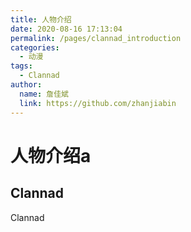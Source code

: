 ```yaml
---
title: 人物介绍
date: 2020-08-16 17:13:04
permalink: /pages/clannad_introduction
categories:
  - 动漫
tags:
  - Clannad
author:
  name: 詹佳斌
  link: https://github.com/zhanjiabin
---
```

# 人物介绍a
## Clannad

Clannad
<!-- more -->
